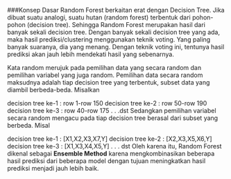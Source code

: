 ###Konsep Dasar
Random Forest berkaitan erat dengan Decision Tree. Jika dibuat suatu analogi, suatu hutan (random forest) terbentuk dari pohon-pohon (decision tree). Sehingga Random Forest merupakan hasil dari banyak sekali decision tree. Dengan banyak sekali decision tree yang ada, maka hasil prediksi/clustering menggunakan teknik voting. Yang paling banyak suaranya, dia yang menang. Dengan teknik voting ini, tentunya hasil prediksi akan jauh lebih mendekati hasil yang sebenarnya.

Kata random merujuk pada pemilihan data yang secara random dan pemilihan variabel yang juga random. Pemilihan data secara random maksudnya adalah tiap decision tree yang terbentuk, subset data yang diambil berbeda-beda. Misalkan

decision tree ke-1 : row 1-row 150
decision tree ke-2 : row 50-row 190
decision tree ke-3 : row 40-row 175 . . .dst
Sedangkan pemilihan variabel secara random mengacu pada tiap decision tree berasal dari subset yang berbeda. Misal

decision tree ke-1 : [X1,X2,X3,X7,Y]
decision tree ke-2 : [X2,X3,X5,X6,Y]
decision tree ke-3 : [X1,X3,X4,X5,Y] . . . dst
Oleh karena itu, Random Forest dikenal sebagai **Ensemble Method** karena mengkombinasikan beberapa hasil prediksi dari beberapa model dengan tujuan meningkatkan hasil prediksi menjadi jauh lebih baik.